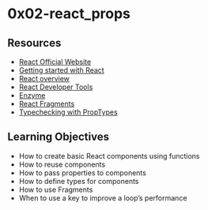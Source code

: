 # 0x02-react_props

## Resources
- [React Official Website](https://intranet.hbtn.io/rltoken/AzZmM3L5OquFYJWHe8g2bw)
- [Getting started with React](https://intranet.hbtn.io/rltoken/7weCeGmqmeFasQ0zbsZ37Q)
- [React overview](https://intranet.hbtn.io/rltoken/Xn3ZnrOw6SJWUx9lNneiXg)
- [React Developer Tools](https://intranet.hbtn.io/rltoken/X5odRXkXICE_i-HSZ-SZ1Q)
- [Enzyme](https://intranet.hbtn.io/rltoken/PjUDhdib15XTXc600_0i3g)
- [React Fragments](https://intranet.hbtn.io/rltoken/hFRPtNmD4SyIhT7r7uD3Uw)
- [Typechecking with PropTypes](https://intranet.hbtn.io/rltoken/HQHXn22XJNgnHBdy-gkbyw0)

## Learning Objectives
- How to create basic React components using functions
- How to reuse components
- How to pass properties to components
- How to define types for components
- How to use Fragments
- When to use a key to improve a loop’s performance

